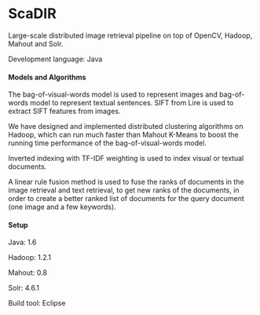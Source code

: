 # ScaDIR
Large-scale distributed image retrieval pipeline on top of OpenCV, Hadoop, Mahout and Solr.

Development language: Java

#### Models and Algorithms

The bag-of-visual-words model is used to represent images and bag-of-words model to represent textual sentences.
SIFT from Lire is used to extract SIFT features from images.

We have designed and implemented distributed clustering algorithms on Hadoop, which can run much faster than Mahout K-Means to boost the running time performance of the bag-of-visual-words model.

Inverted indexing with TF-IDF weighting is used to index visual or textual documents.

A linear rule fusion method is used to fuse the ranks of documents in the image retrieval and text retrieval, to get new ranks of the documents, in order to create a better ranked list of documents for the query document (one image and a few keywords).


#### Setup

Java: 1.6

Hadoop: 1.2.1

Mahout: 0.8

Solr: 4.6.1

Build tool: Eclipse
